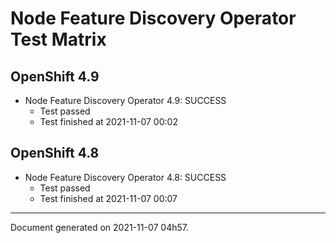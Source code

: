 
Node Feature Discovery Operator Test Matrix
===========================================

OpenShift 4.9
-------------


* Node Feature Discovery Operator 4.9: SUCCESS
  - Test passed
  - Test finished at 2021-11-07 00:02

OpenShift 4.8
-------------


* Node Feature Discovery Operator 4.8: SUCCESS
  - Test passed
  - Test finished at 2021-11-07 00:07


---
Document generated on 2021-11-07 04h57.
